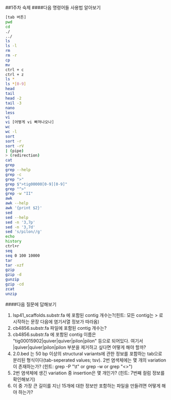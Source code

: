 ##1주차 숙제
####다음 명령어들 사용법 알아보기
```sh
[tab 버튼]
pwd
cd
./
../
ls
ls -l
rm
rm -r
cp
mv
ctrl + c
ctrl + z
ls *
ls *[0-9]
head
tail
head -2
tail -3
nano
less
vi
vi [어떻게 vi 빠져나오나]
wc
wc -l
sort
sort -r
sort -rV
| (pipe)
> (redirection)
cat
grep
grep --help
grep -c
grep ">"
grep $">tig00000[0-9][0-9]"
grep "^>"
grep -w "II"
awk
awk --help
awk '{print $2}'
sed
sed --help
sed -n '3,7p'
sed -n '3,7d'
sed 's/pilon//g'
echo
history
ctrl+r
seq
seq 0 100 10000
tar
tar -xzf
gzip
gzip -d
gunzip
gzip -cd
zcat
unzip
```

####다음 질문에 답해보기
1) lsp41_scaffolds.substr.fa 에 포함된 contig 개수는?(힌트: 모든 contig는 > 로 시작하는 문장 다음에 염기서열 정보가 따라옴)
2) cb4856.substr.fa 파일에 포함된 contig 개수는? 
3) cb4856.substr.fa 에 포함된 contig 이름은 "tig00015902|quiver|quiver|pilon|pilon" 등으로 되어있다. 여기서 |quiver|quiver|pilon|pilon 부분을 제거하고 싶다면 어떻게 해야 할까?
4) 2.0.bed 는 50 bp 이상의 structural variants에 관한 정보를 포함하는 tab으로 분리된 형식이다(tab-seperated values; tsv). 2번 염색체에는 몇 개의 variation이 존재하는가? (힌트: grep -P "\t" or grep -w or grep "\<\>")
5) 2번 염색체에 생긴 variation 중 insertion은 몇 개인가? (힌트: 7번째 컬럼 정보를 확인해보기)
6) 이 중 가장 큰 길이를 지닌 15개에 대한 정보만 포함하는 파일을 만들려면 어떻게 해야 하는가?
